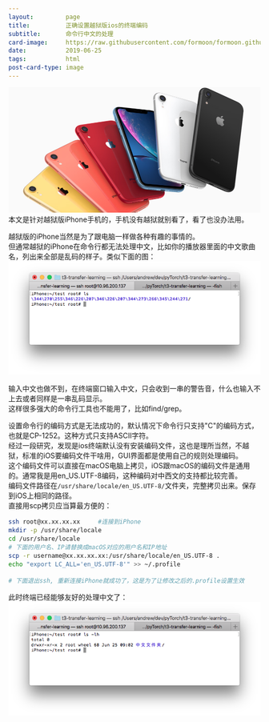 ```yaml
---
layout:         page
title:          正确设置越狱版ios的终端编码
subtitle:       命令行中文的处理
card-image:		https://raw.githubusercontent.com/formoon/formoon.github.io/master/attachments/201906/ios-utf8/iphone.png
date:           2019-06-25
tags:           html
post-card-type: image
---
```

![](https://raw.githubusercontent.com/formoon/formoon.github.io/master/attachments/201906/ios-utf8/iphone.png)  
本文是针对越狱版iPhone手机的，手机没有越狱就别看了，看了也没办法用。  

越狱版的iPhone当然是为了跟电脑一样做各种有趣的事情的。  
但通常越狱的iPhone在命令行都无法处理中文，比如你的播放器里面的中文歌曲名，列出来全部是乱码的样子。类似下面的图：  
![](https://raw.githubusercontent.com/formoon/formoon.github.io/master/attachments/201906/ios-utf8/distort.png)  

输入中文也做不到，在终端窗口输入中文，只会收到一串的警告音，什么也输入不上去或者同样是一串乱码显示。  
这样很多强大的命令行工具也不能用了，比如find/grep。  

设置命令行的编码方式是无法成功的，默认情况下命令行只支持"C"的编码方式，也就是CP-1252。这种方式只支持ASCII字符。  
经过一段研究，发现是ios终端默认没有安装编码文件，这也是理所当然，不越狱，标准的iOS要编码文件干啥用，GUI界面都是使用自己的规则处理编码。  
这个编码文件可以直接在macOS电脑上拷贝，iOS跟macOS的编码文件是通用的。通常我是用en_US.UTF-8编码，这种编码对中西文的支持都比较完善。  
编码文件路径在`/usr/share/locale/en_US.UTF-8/`文件夹，完整拷贝出来。保存到iOS上相同的路径。  
直接用scp拷贝应当算最方便的：  
```bash
ssh root@xx.xx.xx.xx     #连接到iPhone
mkdir -p /usr/share/locale
cd /usr/share/locale
# 下面的用户名、IP请替换成macOS对应的用户名和IP地址
scp -r username@xx.xx.xx.xx:/usr/share/locale/en_US.UTF-8 .
echo "export LC_ALL='en_US.UTF-8'" >> ~/.profile

# 下面退出ssh, 重新连接iPhone就成功了，这是为了让修改之后的.profile设置生效
```
此时终端已经能够友好的处理中文了：  
![](https://raw.githubusercontent.com/formoon/formoon.github.io/master/attachments/201906/ios-utf8/chs.png)  

